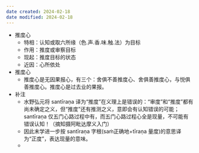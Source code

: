 ```yaml
---
date created: 2024-02-18
date modified: 2024-02-18
---
```

- 推度心
    - 特相：认知或取六所缘（色.声.香.味.触.法）为目标    
    - 作用：推度或审察目标    
    - 现起：推度目标的状态    
    - 近因：心所依处    
- 推度心
    - 推度心是无因果报心，有三个：舍俱不善推度心、舍俱善推度心，与悦俱善推度心。推度心是过去业的果报。
- 补注
    - 水野弘元将 santīraṇa 译为“推度”在义理上是错误的：“审度”和“推度”都有尚未确定之义，但“推度”还有推测之义，意即会有认知错误的可能；santīraṇa 仅五门心路过程中有，而五门心路过程心全是现量，不可能有错误认知！（摘知摄阿毗达摩义入门） 
    - 因此末学进一步按 santīraṇa 字根(saṁ正确地+tīraṇa 量度)的意思译为“正度”，表达现量的意味。
    - 

